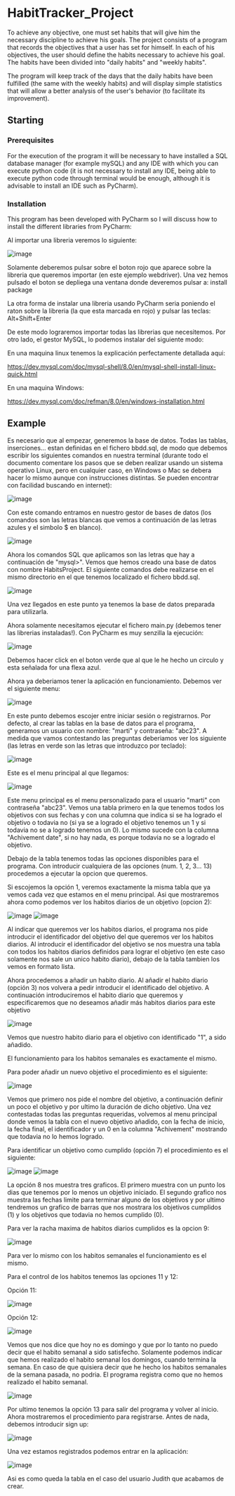 # HabitTracker_Project
To achieve any objective, one must set habits that will give him the necessary discipline to achieve his goals.
The project consists of a program that records the objectives that a user has set for himself. In each of his objectives, the user should define the habits necessary to achieve his goal. The habits have been divided into "daily habits" and "weekly habits".

The program will keep track of the days that the daily habits have been fulfilled (the same with the weekly habits) and will display simple statistics that will allow a better analysis of the user's behavior (to facilitate its improvement).

## Starting

### Prerequisites
For the execution of the program it will be necessary to have installed a SQL database manager (for example mySQL) and any IDE with which you can execute python code (it is not necessary to install any IDE, being able to execute python code through terminal would be enough, although it is advisable to install an IDE such as PyCharm).

### Installation
This program has been developed with PyCharm so I will discuss how to install the different libraries from PyCharm:

Al importar una libreria veremos lo siguiente:

![image](https://user-images.githubusercontent.com/110245293/182176958-c4922e03-a84b-4134-8b2d-3f2d3a97b674.png)

Solamente deberemos pulsar sobre el boton rojo que aparece sobre la libreria que queremos importar (en este ejemplo webdriver). Una vez hemos pulsado el boton se depliega una ventana donde deveremos pulsar a:
install package

La otra forma de instalar una libreria usando PyCharm seria poniendo el raton sobre la libreria (la que esta marcada en rojo) y pulsar las teclas: Alt+Shift+Enter

De este modo lograremos importar todas las librerias que necesitemos. Por otro lado, el gestor MySQL, lo podemos instalar del siguiente modo:

En una maquina linux tenemos la explicación perfectamente detallada aqui:

https://dev.mysql.com/doc/mysql-shell/8.0/en/mysql-shell-install-linux-quick.html

En una maquina Windows:

https://dev.mysql.com/doc/refman/8.0/en/windows-installation.html


## Example
Es necesario que al empezar, generemos la base de datos. Todas las tablas, inserciones... estan definidas en el fichero bbdd.sql, de modo que debemos escribir los siguientes comandos en nuestra terminal (durante todo el documento comentare los pasos que se deben realizar usando un sistema operativo Linux, pero en cualquier caso, en Windows o Mac se debera hacer lo mismo aunque con instrucciones distintas. Se pueden encontrar con facilidad buscando en internet):

![image](https://user-images.githubusercontent.com/110245293/182180878-792d5c47-0f1e-405d-86a1-d521823757dd.png)

Con este comando entramos en nuestro gestor de bases de datos (los comandos son las letras blancas que vemos a continuación de las letras azules y el simbolo $ en blanco).

![image](https://user-images.githubusercontent.com/110245293/182181083-0e4a979e-539b-405c-ad4c-c8208c2635cd.png)

Ahora los comandos SQL que aplicamos son las letras que hay a continuación de "mysql>". Vemos que hemos creado una base de datos con nombre HabitsProject. El siguiente comandos debe realizarse en el mismo directorio en el que tenemos localizado el fichero bbdd.sql.

![image](https://user-images.githubusercontent.com/110245293/182180409-4cd24274-e4ac-4a97-b880-8823c2e4f8c4.png)

Una vez llegados en este punto ya tenemos la base de datos preparada para utilizarla.

Ahora solamente necesitamos ejecutar el fichero main.py (debemos tener las librerias instaladas!). Con PyCharm es muy senzilla la ejecución:

![image](https://user-images.githubusercontent.com/110245293/182183611-f93a25e5-35c2-40e9-9c55-b9b88ae62830.png)

Debemos hacer click en el boton verde que al que le he hecho un circulo y esta señalada for una flexa azul.

Ahora ya deberiamos tener la aplicación en funcionamiento. Debemos ver el siguiente menu:

![image](https://user-images.githubusercontent.com/110245293/182185154-304bc907-d783-498c-b956-d424330b34ba.png)

En este punto debemos escojer entre iniciar sesión o registrarnos. Por defecto, al crear las tablas en la base de datos para el programa, generamos un usuario con nombre: "marti" y contraseña: "abc23". A medida que vamos contestando las preguntas deberiamos ver los siguiente (las letras en verde son las letras que introduzco por teclado):

![image](https://user-images.githubusercontent.com/110245293/182185637-b217d30b-3b83-4372-888e-6ae64d04497a.png)

Este es el menu principal al que llegamos:

![image](https://user-images.githubusercontent.com/110245293/182185951-3b68ff05-4705-44af-8087-502bbf7a20b6.png)

Este menu principal es el menu personalizado para el usuario "marti" con contraseña "abc23". Vemos una tabla primero en la que tenemos todos los objetivos con sus fechas y con una columna que indica si se ha logrado el objetivo o todavia no (si ya se a logrado el objetivo tenemos un 1 y si todavia no se a logrado tenemos un 0). Lo mismo sucede con la columna "Achivement date", si no hay nada, es porque todavia no se a logrado el objetivo.

Debajo de la tabla tenemos todas las opciones disponibles para el programa. Con introducir cualquiera de las opciones (num. 1, 2, 3... 13) procedemos a ejecutar la opcion que queremos.

Si escojemos la opción 1, veremos exactamente la misma tabla que ya vemos cada vez que estamos en el menu principal. Asi que mostraremos ahora como podemos ver los habitos diarios de un objetivo (opcion 2):

![image](https://user-images.githubusercontent.com/110245293/182187857-8b779f92-8294-479d-baa4-0fdf439b5309.png)
![image](https://user-images.githubusercontent.com/110245293/182187935-7d867171-78c1-48bc-8ea1-0b21e5fc5969.png)

Al indicar que queremos ver los habitos diarios, el programa nos pide introducir el identificador del objetivo del que queremos ver los habitos diarios. Al introducir el identificador del objetivo se nos muestra una tabla con todos los habitos diarios definidos para lograr el objetivo (en este caso solamente nos sale un unico habito diario), debajo de la tabla tambien los vemos en formato lista.

Ahora procedemos a añadir un habito diario. Al añadir el habito diario (opción 3) nos volvera a pedir introducir el identificado del objetivo. A continuación introduciremos el habito diario que queremos y especificaremos que no deseamos añadir más habitos diarios para este objetivo

![image](https://user-images.githubusercontent.com/110245293/182189257-0e481986-8dd3-4cd4-a042-347e65558cf5.png)

Vemos que nuestro habito diario para el objetivo con identificado "1", a sido añadido.

El funcionamiento para los habitos semanales es exactamente el mismo.

Para poder añadir un nuevo objetivo el procedimiento es el siguiente:

![image](https://user-images.githubusercontent.com/110245293/182189747-a42985f4-3087-4c3f-bb32-1ba3e9e3a43c.png)

Vemos que primero nos pide el nombre del objetivo, a continuación definir un poco el objetivo y por ultimo la duración de dicho objetivo. Una vez contestadas todas las preguntas requeridas, volvemos al menu principal donde vemos la tabla con el nuevo objetivo añadido, con la fecha de inicio, la fecha final, el identificador y un 0 en la columna "Achivement" mostrando que todavia no lo hemos logrado.

Para identificar un objetivo como cumplido (opción 7) el procedimiento es el siguiente:

![image](https://user-images.githubusercontent.com/110245293/182190699-47b5065e-52c2-42bc-b356-419ccbdc210f.png)
![image](https://user-images.githubusercontent.com/110245293/182190772-39b147cc-508c-4775-9436-298b69209229.png)

La opción 8 nos muestra tres graficos. El primero muestra con un punto los dias que tenemos por lo menos un objetivo iniciado. El segundo grafico nos muestra las fechas limite para terminar alguno de los objetivos y por ultimo tendremos un grafico de barras que nos mostrara los objetivos cumplidos (1)
 y los objetivos que todavia no hemos cumplido (0).
 
 Para ver la racha maxima de habitos diarios cumplidos es la opcion 9:
 
 ![image](https://user-images.githubusercontent.com/110245293/182191828-ce7a0e59-4adb-44ac-831e-020168c823b3.png)
 
 Para ver lo mismo con los habitos semanales el funcionamiento es el mismo.
 
 Para el control de los habitos tenemos las opciones 11 y 12:
 
 Opción 11:
 
 ![image](https://user-images.githubusercontent.com/110245293/182192099-a5067b18-bd30-4f1a-be73-4a7412fcf4cf.png)
 
 Opción 12:
 
 ![image](https://user-images.githubusercontent.com/110245293/182192223-08971e2e-4417-49c3-92f8-2fa1dac9a276.png)
 
 Vemos que nos dice que hoy no es domingo y que por lo tanto no puedo decir que el habito semanal a sido satisfecho. Solamente podemos indicar que hemos realizado el habito semanal los domingos, cuando termina la semana. En caso de que quisiera decir que he hecho los habitos semanales de la semana pasada, no podria. El programa registra como que no hemos realizado el habito semanal.
 
 ![image](https://user-images.githubusercontent.com/110245293/182192663-f6290230-6cd1-4551-aa66-b2c7566252a7.png)

Por ultimo tenemos la opción 13 para salir del programa y volver al inicio. Ahora mostraremos el procedimiento para registrarse.
Antes de nada, debemos introducir sign up:

![image](https://user-images.githubusercontent.com/110245293/182199549-e4339e69-40d7-4360-8739-f3fe303786c3.png)

Una vez estamos registrados podemos entrar en la aplicación:

![image](https://user-images.githubusercontent.com/110245293/182199680-d7e1e106-a22a-46ce-9ce1-0ef21fa417ce.png)

Asi es como queda la tabla en el caso del usuario Judith que acabamos de crear.



